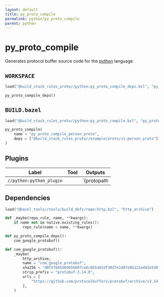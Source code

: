 ```yaml
---
layout: default
title: py_proto_compile
permalink: python/py_proto_compile
parent: python
---
```


# py_proto_compile

Generates protocol buffer source code for the [python](/python) language.

## `WORKSPACE`

```python
load("@build_stack_rules_proto//python:py_proto_compile_deps.bzl", "py_proto_compile_deps")

py_proto_compile_deps()
```

## `BUILD.bazel`

```python
load("@build_stack_rules_proto//python:py_proto_compile.bzl", "py_proto_compile")

py_proto_compile(
    name = "py_proto_compile_person_proto",
    deps = ["@build_stack_rules_proto//example/proto/v1:person_proto"],
)
```

## Plugins

| Label | Tool | Outputs |
| ---- | ---- | ------- |
| `//python:python_plugin` |  |  `{protopath|python}_pb2.py` |


## Dependencies

```python
load("@bazel_tools//tools/build_defs/repo:http.bzl", "http_archive")

def _maybe(repo_rule, name, **kwargs):
    if name not in native.existing_rules():
        repo_rule(name = name, **kwargs)

def py_proto_compile_deps():
    com_google_protobuf()

def com_google_protobuf():
    _maybe(
        http_archive,
        name = "com_google_protobuf",
        sha256 = "d0f5f605d0d656007ce6c8b5a82df3037e1d8fe8b121ed42e536f569dec16113",
        strip_prefix = "protobuf-3.14.0",
        urls = [
            "https://github.com/protocolbuffers/protobuf/archive/v3.14.0.tar.gz",
        ],
    )
```